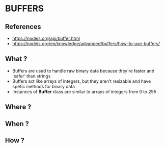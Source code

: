 # BUFFERS

## References

- https://nodejs.org/api/buffer.html
- https://nodejs.org/en/knowledge/advanced/buffers/how-to-use-buffers/

## What ?

- Buffers are used to handle raw binary data because they're faster and 'safer' than strings
- Buffers act like arrays of integers, but they aren't resizable and have spefic methods for binary data
- Instances of **Buffer** class are similar to arrays of integers from 0 to 255

## Where ?


## When ?


## How ?